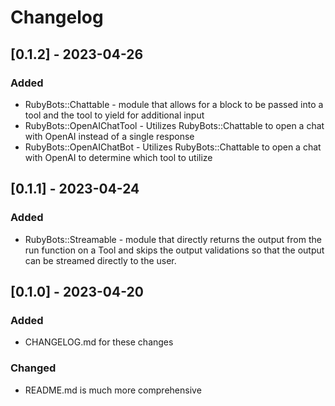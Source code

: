 # Changelog

## [0.1.2] - 2023-04-26
### Added
- RubyBots::Chattable - module that allows for a block to be passed into a tool and the tool to yield for additional input
- RubyBots::OpenAIChatTool - Utilizes RubyBots::Chattable to open a chat with OpenAI instead of a single response
- RubyBots::OpenAIChatBot - Utilizes RubyBots::Chattable to open a chat with OpenAI to determine which tool to utilize

## [0.1.1] - 2023-04-24
### Added
- RubyBots::Streamable - module that directly returns the output from the run function on a Tool and skips the output validations so that the output can be streamed directly to the user.

## [0.1.0] - 2023-04-20
### Added
- CHANGELOG.md for these changes

### Changed
- README.md is much more comprehensive

